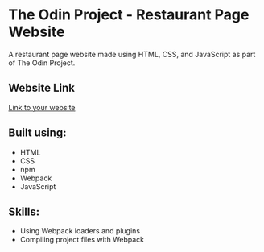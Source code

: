 # The Odin Project - Restaurant Page Website

A restaurant page website made using HTML, CSS, and JavaScript as part of The Odin Project.

## Website Link

[Link to your website](https://joel-cornfield.github.io/Restaurant-Page/)

## Built using:
- HTML
- CSS
- npm
- Webpack
- JavaScript

## Skills:
- Using Webpack loaders and plugins
- Compiling project files with Webpack
